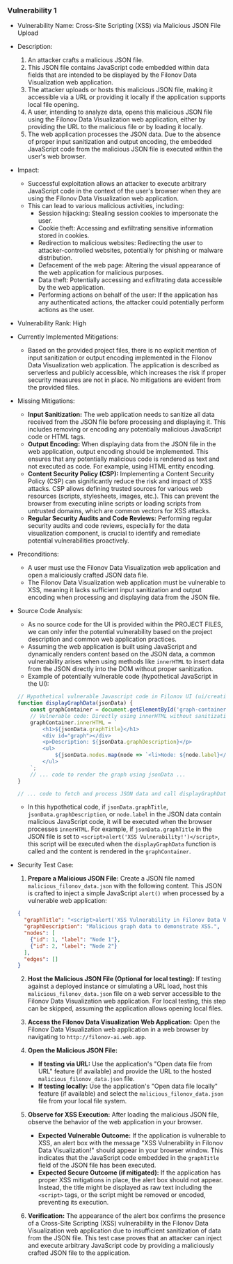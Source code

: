 ### Vulnerability 1

* Vulnerability Name: Cross-Site Scripting (XSS) via Malicious JSON File Upload
* Description:
    1. An attacker crafts a malicious JSON file.
    2. This JSON file contains JavaScript code embedded within data fields that are intended to be displayed by the Filonov Data Visualization web application.
    3. The attacker uploads or hosts this malicious JSON file, making it accessible via a URL or providing it locally if the application supports local file opening.
    4. A user, intending to analyze data, opens this malicious JSON file using the Filonov Data Visualization web application, either by providing the URL to the malicious file or by loading it locally.
    5. The web application processes the JSON data. Due to the absence of proper input sanitization and output encoding, the embedded JavaScript code from the malicious JSON file is executed within the user's web browser.
* Impact:
    - Successful exploitation allows an attacker to execute arbitrary JavaScript code in the context of the user's browser when they are using the Filonov Data Visualization web application.
    - This can lead to various malicious activities, including:
        - Session hijacking: Stealing session cookies to impersonate the user.
        - Cookie theft: Accessing and exfiltrating sensitive information stored in cookies.
        - Redirection to malicious websites: Redirecting the user to attacker-controlled websites, potentially for phishing or malware distribution.
        - Defacement of the web page: Altering the visual appearance of the web application for malicious purposes.
        - Data theft: Potentially accessing and exfiltrating data accessible by the web application.
        - Performing actions on behalf of the user: If the application has any authenticated actions, the attacker could potentially perform actions as the user.
* Vulnerability Rank: High
* Currently Implemented Mitigations:
    - Based on the provided project files, there is no explicit mention of input sanitization or output encoding implemented in the Filonov Data Visualization web application. The application is described as serverless and publicly accessible, which increases the risk if proper security measures are not in place.  No mitigations are evident from the provided files.
* Missing Mitigations:
    - **Input Sanitization:** The web application needs to sanitize all data received from the JSON file before processing and displaying it. This includes removing or encoding any potentially malicious JavaScript code or HTML tags.
    - **Output Encoding:** When displaying data from the JSON file in the web application, output encoding should be implemented. This ensures that any potentially malicious code is rendered as text and not executed as code. For example, using HTML entity encoding.
    - **Content Security Policy (CSP):** Implementing a Content Security Policy (CSP) can significantly reduce the risk and impact of XSS attacks. CSP allows defining trusted sources for various web resources (scripts, stylesheets, images, etc.). This can prevent the browser from executing inline scripts or loading scripts from untrusted domains, which are common vectors for XSS attacks.
    - **Regular Security Audits and Code Reviews:**  Performing regular security audits and code reviews, especially for the data visualization component, is crucial to identify and remediate potential vulnerabilities proactively.
* Preconditions:
    - A user must use the Filonov Data Visualization web application and open a maliciously crafted JSON data file.
    - The Filonov Data Visualization web application must be vulnerable to XSS, meaning it lacks sufficient input sanitization and output encoding when processing and displaying data from the JSON file.
* Source Code Analysis:
    - As no source code for the UI is provided within the PROJECT FILES, we can only infer the potential vulnerability based on the project description and common web application practices.
    - Assuming the web application is built using JavaScript and dynamically renders content based on the JSON data, a common vulnerability arises when using methods like `innerHTML` to insert data from the JSON directly into the DOM without proper sanitization.
    - Example of potentially vulnerable code (hypothetical JavaScript in the UI):

    ```javascript
    // Hypothetical vulnerable Javascript code in Filonov UI (ui/creative-maps/app.js or similar)
    function displayGraphData(jsonData) {
        const graphContainer = document.getElementById('graph-container');
        // Vulnerable code: Directly using innerHTML without sanitization
        graphContainer.innerHTML = `
            <h1>${jsonData.graphTitle}</h1>
            <div id="graph"></div>
            <p>Description: ${jsonData.graphDescription}</p>
            <ul>
                ${jsonData.nodes.map(node => `<li>Node: ${node.label}</li>`).join('')}
            </ul>
        `;
        // ... code to render the graph using jsonData ...
    }

    // ... code to fetch and process JSON data and call displayGraphData ...
    ```

    - In this hypothetical code, if `jsonData.graphTitle`, `jsonData.graphDescription`, or `node.label` in the JSON data contain malicious JavaScript code, it will be executed when the browser processes `innerHTML`. For example, if `jsonData.graphTitle` in the JSON file is set to `<script>alert('XSS Vulnerability!')</script>`, this script will be executed when the `displayGraphData` function is called and the content is rendered in the `graphContainer`.

* Security Test Case:
    1. **Prepare a Malicious JSON File:** Create a JSON file named `malicious_filonov_data.json` with the following content. This JSON is crafted to inject a simple JavaScript `alert()` when processed by a vulnerable web application:

    ```json
    {
      "graphTitle": "<script>alert('XSS Vulnerability in Filonov Data Visualization!')</script>",
      "graphDescription": "Malicious graph data to demonstrate XSS.",
      "nodes": [
        {"id": 1, "label": "Node 1"},
        {"id": 2, "label": "Node 2"}
      ],
      "edges": []
    }
    ```

    2. **Host the Malicious JSON File (Optional for local testing):** If testing against a deployed instance or simulating a URL load, host this `malicious_filonov_data.json` file on a web server accessible to the Filonov Data Visualization web application. For local testing, this step can be skipped, assuming the application allows opening local files.

    3. **Access the Filonov Data Visualization Web Application:** Open the Filonov Data Visualization web application in a web browser by navigating to `http://filonov-ai.web.app`.

    4. **Open the Malicious JSON File:**
        - **If testing via URL:** Use the application's "Open data file from URL" feature (if available) and provide the URL to the hosted `malicious_filonov_data.json` file.
        - **If testing locally:** Use the application's "Open data file locally" feature (if available) and select the `malicious_filonov_data.json` file from your local file system.

    5. **Observe for XSS Execution:** After loading the malicious JSON file, observe the behavior of the web application in your browser.
        - **Expected Vulnerable Outcome:** If the application is vulnerable to XSS, an alert box with the message "XSS Vulnerability in Filonov Data Visualization!" should appear in your browser window. This indicates that the JavaScript code embedded in the `graphTitle` field of the JSON file has been executed.
        - **Expected Secure Outcome (if mitigated):** If the application has proper XSS mitigations in place, the alert box should not appear. Instead, the title might be displayed as raw text including the `<script>` tags, or the script might be removed or encoded, preventing its execution.

    6. **Verification:** The appearance of the alert box confirms the presence of a Cross-Site Scripting (XSS) vulnerability in the Filonov Data Visualization web application due to insufficient sanitization of data from the JSON file. This test case proves that an attacker can inject and execute arbitrary JavaScript code by providing a maliciously crafted JSON file to the application.